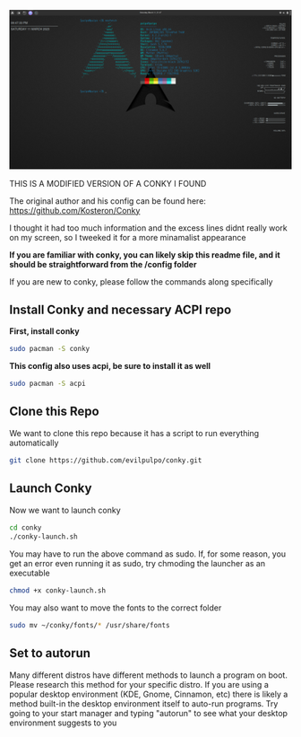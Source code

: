 ![Assistant](desktop.png)


THIS IS A MODIFIED VERSION OF A CONKY I FOUND

The original author and his config can be found here:  https://github.com/Kosteron/Conky

I thought it had too much information and the excess lines didnt really work on my screen, so I tweeked it for a more minamalist appearance


**If you are familiar with conky, you can likely skip this readme file, and it should be straightforward from the /config folder**

If you are new to conky, please follow the commands along specifically

## Install Conky and necessary ACPI repo

**First, install conky**

```bash
sudo pacman -S conky
```

**This config also uses acpi, be sure to install it as well**

```bash
sudo pacman -S acpi
```

## Clone this Repo

We want to clone this repo because it has a script to run everything automatically

```bash
git clone https://github.com/evilpulpo/conky.git
```

## Launch Conky


Now we want to launch conky

```bash
cd conky
./conky-launch.sh
```

You may have to run the above command as sudo. If, for some reason, you get an error even running it as sudo, try chmoding the launcher as an executable

```bash
chmod +x conky-launch.sh
```

You may also want to move the fonts to the correct folder

```bash
sudo mv ~/conky/fonts/* /usr/share/fonts
```

## Set to autorun

Many different distros have different methods to launch a program on boot. Please research this method for your specific distro. If you are using a popular desktop environment (KDE, Gnome, Cinnamon, etc) there is likely a method built-in the desktop environment itself to auto-run programs. Try going to your start manager and typing "autorun" to see what your desktop environment suggests to you
